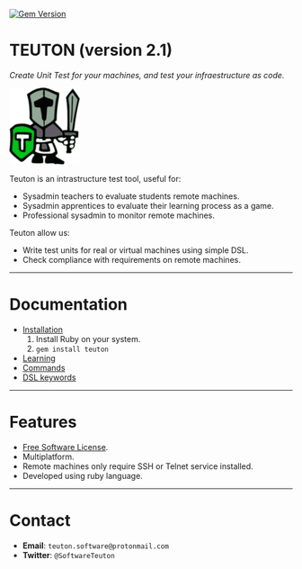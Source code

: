 
[![Gem Version](https://badge.fury.io/rb/teuton.svg)](https://badge.fury.io/rb/teuton)

# TEUTON (version 2.1)

_Create Unit Test for your machines, and
test your infraestructure as code._

![logo](./docs/images/logo.png)

Teuton is an intrastructure test tool, useful for:
* Sysadmin teachers to evaluate students remote machines.
* Sysadmin apprentices to evaluate their learning process as a game.
* Professional sysadmin to monitor remote machines.

Teuton allow us:
* Write test units for real or virtual machines using simple DSL.
* Check compliance with requirements on remote machines.

---
# Documentation

* [Installation](https://github.com/teuton-software/teuton/tree/devel/docs/install/README.md)
    1. Install Ruby on your system.
    1. `gem install teuton`
* [Learning](https://github.com/teuton-software/teuton/tree/devel/docs/learn/README.md)
* [Commands](https://github.com/teuton-software/teuton/tree/devel/docs/commands/README.md)
* [DSL keywords](https://github.com/teuton-software/teuton/tree/devel/docs/dsl/README.md)

---
# Features

* [Free Software License](https://github.com/teuton-software/teuton/tree/devel/LICENSE).
* Multiplatform.
* Remote machines only require SSH or Telnet service installed.
* Developed using ruby language.

---
# Contact

* **Email**: `teuton.software@protonmail.com`
* **Twitter**: `@SoftwareTeuton`
